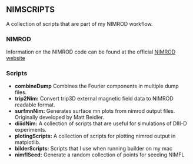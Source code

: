 ## NIMSCRIPTS
A collection of scripts that are part of my NIMROD workflow. 

### NIMROD 
Information on the NIMROD code can be found at the official [NIMROD website](https://nimrodteam.org/)

### Scripts
 - **combineDump** Combines the Fourier components in multiple dump files. 
 - **trip2Nim:** Convert trip3D external magnetic field data to NIMROD readable format.
 - **surfmnNim:** Generates surface mn plots from nimrod output files. Originally developed by Matt Beidler. 
 - **diiidNim:** A collection of scripts that are useful for simulations of DIII-D experiments.
 - **plotingScripts:** A collection of scripts for plotting nimrod output in matplotlib.
 - **bilderScripts:** Scripts that I use when running builder on my mac
 - **nimflSeed:** Generate a random collection of points for seeding NIMFL